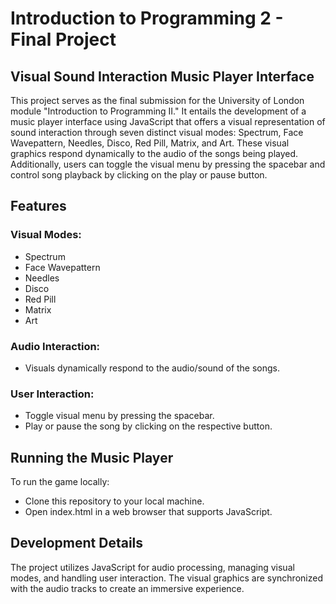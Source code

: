 # Introduction to Programming 2 - Final Project
## Visual Sound Interaction Music Player Interface
This project serves as the final submission for the University of London module "Introduction to Programming II." It entails the development of a music player interface using JavaScript that offers a visual representation of sound interaction through seven distinct visual modes: Spectrum, Face Wavepattern, Needles, Disco, Red Pill, Matrix, and Art. These visual graphics respond dynamically to the audio of the songs being played. Additionally, users can toggle the visual menu by pressing the spacebar and control song playback by clicking on the play or pause button.

## Features
### Visual Modes:
- Spectrum
- Face Wavepattern
- Needles
- Disco
- Red Pill
- Matrix
- Art
### Audio Interaction: 
- Visuals dynamically respond to the audio/sound of the songs.
### User Interaction:
- Toggle visual menu by pressing the spacebar.
- Play or pause the song by clicking on the respective button.

## Running the Music Player
To run the game locally:

- Clone this repository to your local machine.
- Open index.html in a web browser that supports JavaScript.

## Development Details
The project utilizes JavaScript for audio processing, managing visual modes, and handling user interaction. The visual graphics are synchronized with the audio tracks to create an immersive experience.

